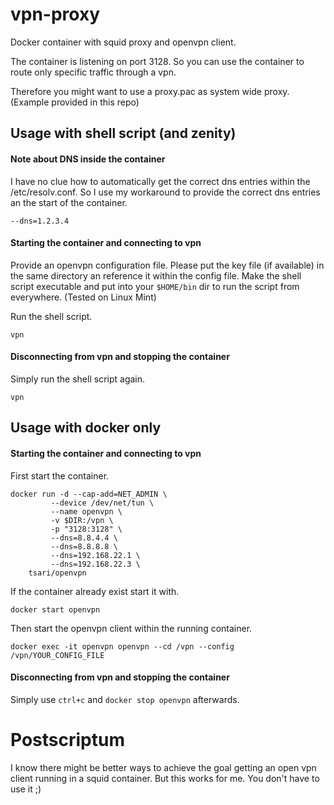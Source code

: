 # vpn-proxy
Docker container with squid proxy and openvpn client.

The container is listening on port 3128. So you can use the container to route only specific traffic through a vpn.

Therefore you might want to use a proxy.pac as system wide proxy. (Example provided in this repo)

## Usage with shell script (and zenity)
#### Note about DNS inside the container
I have no clue how to automatically get the correct dns entries within the /etc/resolv.conf.
So I use my workaround to provide the correct dns entries an the start of the container.

    --dns=1.2.3.4

#### Starting the container and connecting to vpn
Provide an openvpn configuration file. 
Please put the key file (if available) in the same directory an reference it within the config file.
Make the shell script executable and put into your ```$HOME/bin``` dir to run the script from everywhere. (Tested on Linux Mint)

Run the shell script. 

    vpn

#### Disconnecting from vpn and stopping the container
Simply run the shell script again.

    vpn

## Usage with docker only
#### Starting the container and connecting to vpn
First start the container.

    docker run -d --cap-add=NET_ADMIN \
             --device /dev/net/tun \
             --name openvpn \
             -v $DIR:/vpn \
             -p "3128:3128" \
             --dns=8.8.4.4 \
             --dns=8.8.8.8 \
             --dns=192.168.22.1 \
             --dns=192.168.22.3 \
        tsari/openvpn
    
If the container already exist start it with.
    
    docker start openvpn
    
Then start the openvpn client within the running container.

    docker exec -it openvpn openvpn --cd /vpn --config /vpn/YOUR_CONFIG_FILE

#### Disconnecting from vpn and stopping the container
Simply use ```ctrl+c``` and ```docker stop openvpn``` afterwards.

# Postscriptum
I know there might be better ways to achieve the goal getting an open vpn client running in a squid container. But this works for me. You don't have to use it ;)

